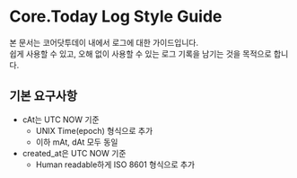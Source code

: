 # Core.Today Log Style Guide

본 문서는 코어닷투데이 내에서 로그에 대한 가이드입니다.  
쉽게 사용할 수 있고, 오해 없이 사용할 수 있는 로그 기록을 남기는 것을 목적으로 합니다.

## 기본 요구사항

-   cAt는 UTC NOW 기준
    -   UNIX Time(epoch) 형식으로 추가
    -   이하 mAt, dAt 모두 동일
-   created_at은 UTC NOW 기준
    -   Human readable하게 ISO 8601 형식으로 추가
    
